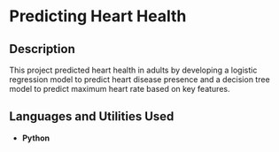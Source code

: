 <h1>Predicting Heart Health</h1>



<h2>Description</h2>
This project predicted heart health in adults by developing a logistic regression model to predict heart disease presence and a decision tree model to predict maximum heart rate based on key features.
<br />


<h2>Languages and Utilities Used</h2>

- <b>Python</b> 


<!--
 ```diff
- text in red
+ text in green
! text in orange
# text in gray
@@ text in purple (and bold)@@
```
--!>
